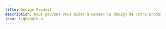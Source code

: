 ```yaml
---
title: Design Produit  
description: Nous pouvons vous aider à penser le design de votre produit ou service. Nous vous y aiderons au travers de scénarios et tests utilisateurs.
icon: lightbulb-o
---
```

